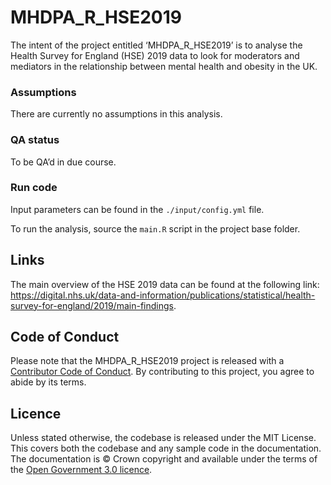 
<!-- README.md is generated from README.Rmd. Please edit that file -->

# MHDPA_R\_HSE2019

The intent of the project entitled ‘MHDPA_R\_HSE2019’ is to analyse the
Health Survey for England (HSE) 2019 data to look for moderators and
mediators in the relationship between mental health and obesity in the
UK.

<!-- ## Description -->
<!-- Longer description describing the problem and the analysis performed. -->

### Assumptions

There are currently no assumptions in this analysis.

### QA status

To be QA’d in due course.

<!-- ## Usage -->
<!-- ### Installation -->
<!-- How to install the project. This should include instructions on any required set up of environment variables and data in enough detail that another analyst in DHSC could use them to run your analysis. Alternatively, guidance on where to find these set up instructions on the internal file system can be provided (do not put SharePoint links on GitHub). -->

### Run code

Input parameters can be found in the `./input/config.yml` file.

<!-- Before running the analysis update... -->

To run the analysis, source the `main.R` script in the project base
folder.

## Links

The main overview of the HSE 2019 data can be found at the following
link:
<https://digital.nhs.uk/data-and-information/publications/statistical/health-survey-for-england/2019/main-findings>.

<!-- ## Citing the project -->
<!-- Information on how to cite work if appropriate. -->

## Code of Conduct

Please note that the MHDPA_R\_HSE2019 project is released with a
[Contributor Code of
Conduct](https://contributor-covenant.org/version/2/1/CODE_OF_CONDUCT.html).
By contributing to this project, you agree to abide by its terms.

## Licence

Unless stated otherwise, the codebase is released under the MIT License.
This covers both the codebase and any sample code in the documentation.
The documentation is © Crown copyright and available under the terms of
the [Open Government 3.0
licence](https://www.nationalarchives.gov.uk/doc/open-government-licence/version/3/).
